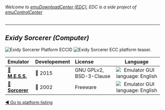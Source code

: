 ###### Welcome to [emuDownloadCenter (EDC)](https://github.com/PhoenixInteractiveNL/emuDownloadCenter/wiki/), EDC is a side project of [emuControlCenter](https://github.com/PhoenixInteractiveNL/emuControlCenter/wiki/)
***
## _Exidy Sorcerer (Computer)_
![](https://raw.githubusercontent.com/wiki/PhoenixInteractiveNL/emuDownloadCenter/images_platform/ecc_sorcerer_cell.png "Exidy Sorcerer Platform ECCID")
![](https://raw.githubusercontent.com/wiki/PhoenixInteractiveNL/emuDownloadCenter/images_platform/ecc_sorcerer_teaser.png "Exidy Sorcerer ECC platform teaser.")

| Emulator | Developement | License | Language |
|:---------|:-------------|:--------|:--------:|
| [:file_folder: **M.E.S.S.**](https://github.com/PhoenixInteractiveNL/emuDownloadCenter/wiki/Emulator-mess#menu) | :large_blue_circle: 2015 | GNU GPLv2, BSD-3-Clause | ![](https://raw.githubusercontent.com/wiki/PhoenixInteractiveNL/emuDownloadCenter/images_flags/icon_flag_EN_24.png "Emulator GUI language: English") |
| [:file_folder: **Sorcerer**](https://github.com/PhoenixInteractiveNL/emuDownloadCenter/wiki/Emulator-sorcerer#menu) | :red_circle: 2002 | Freeware | ![](https://raw.githubusercontent.com/wiki/PhoenixInteractiveNL/emuDownloadCenter/images_flags/icon_flag_EN_24.png "Emulator GUI language: English") |

[:arrow_backward: Go to platform listing](https://github.com/PhoenixInteractiveNL/emuDownloadCenter/wiki/EDC-Platform-List)
